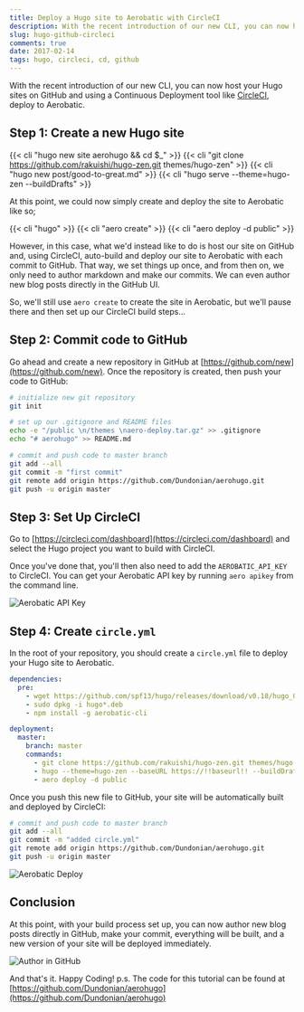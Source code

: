 ```yaml
---
title: Deploy a Hugo site to Aerobatic with CircleCI
description: With the recent introduction of our new CLI, you can now host your Hugo sites on GitHub and using a Continuous Deployment tool like CircleCI, deploy to Aerobatic.
slug: hugo-github-circleci
comments: true
date: 2017-02-14
tags: hugo, circleci, cd, github
---
```


With the recent introduction of our new CLI, you can now host your Hugo sites on GitHub and using a Continuous Deployment tool like [CircleCI](https://circleci.com), deploy to Aerobatic.

## Step 1: Create a new Hugo site

{{< cli "hugo new site aerohugo && cd $\_" >}}
{{< cli "git clone https://github.com/rakuishi/hugo-zen.git themes/hugo-zen" >}}
{{< cli "hugo new post/good-to-great.md" >}}
{{< cli "hugo serve --theme=hugo-zen --buildDrafts" >}}

At this point, we could now simply create and deploy the site to Aerobatic like so;

{{< cli "hugo" >}}
{{< cli "aero create" >}}
{{< cli "aero deploy -d public" >}}

However, in this case, what we'd instead like to do is host our site on GitHub and, using CircleCI, auto-build and deploy our site to Aerobatic with each commit to GitHub. That way, we set things up once, and from then on, we only need to author markdown and make our commits. We can even author new blog posts directly in the GitHub UI.

So, we'll still use `aero create` to create the site in Aerobatic, but we'll pause there and then set up our CircleCI build steps...

## Step 2: Commit code to GitHub

Go ahead and create a new repository in GitHub at [https://github.com/new](https://github.com/new). Once the repository is created, then push your code to GitHub:

```bash
# initialize new git repository
git init

# set up our .gitignore and README files
echo -e "/public \n/themes \naero-deploy.tar.gz" >> .gitignore
echo "# aerohugo" >> README.md

# commit and push code to master branch
git add --all
git commit -m "first commit"
git remote add origin https://github.com/Dundonian/aerohugo.git
git push -u origin master
```

## Step 3: Set Up CircleCI

Go to [https://circleci.com/dashboard](https://circleci.com/dashboard) and select the Hugo project you want to build with CircleCI.

Once you've done that, you'll then also need to add the `AEROBATIC_API_KEY` to CircleCI. You can get your Aerobatic API key by running `aero apikey` from the command line.

<img class="screenshot" src="/img/circle-ci-env-var.png" alt="Aerobatic API Key">

## Step 4: Create `circle.yml`

In the root of your repository, you should create a `circle.yml` file to deploy your Hugo site to Aerobatic.

```yaml
dependencies:
  pre:
    - wget https://github.com/spf13/hugo/releases/download/v0.18/hugo_0.18-64bit.deb
    - sudo dpkg -i hugo*.deb
    - npm install -g aerobatic-cli

deployment:
  master:
    branch: master
    commands:
      - git clone https://github.com/rakuishi/hugo-zen.git themes/hugo-zen
      - hugo --theme=hugo-zen --baseURL https://!!baseurl!! --buildDrafts
      - aero deploy -d public
```

Once you push this new file to GitHub, your site will be automatically built and deployed by CircleCI:

```bash
# commit and push code to master branch
git add --all
git commit -m "added circle.yml"
git remote add origin https://github.com/Dundonian/aerohugo.git
git push -u origin master
```

<img class="screenshot" src="/img/aero-deploy.png" alt="Aerobatic Deploy">

## Conclusion

At this point, with your build process set up, you can now author new blog posts directly in GitHub, make your commit, everything will be built, and a new version of your site will be deployed immediately.

<img class="screenshot" src="/img/author-gh.png" alt="Author in GitHub">

And that's it. Happy Coding! p.s. The code for this tutorial can be found at [https://github.com/Dundonian/aerohugo](https://github.com/Dundonian/aerohugo)
